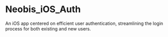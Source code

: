 # Neobis_iOS_Auth

An iOS app centered on efficient user authentication, streamlining the login process for both existing and new users.

